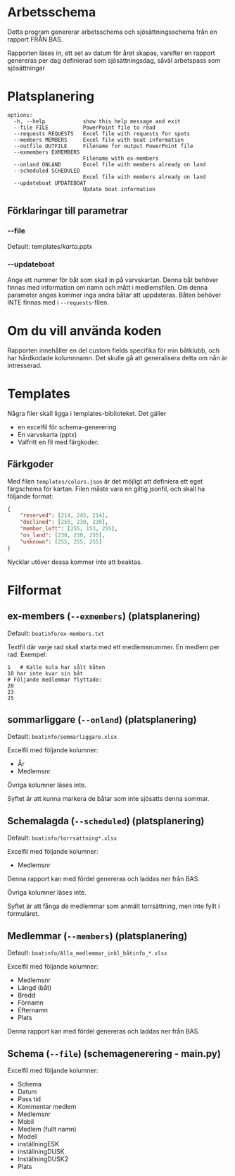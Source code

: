 # Arbetsschema


Detta program genererar arbetsschema och sjösättningsschema från en rapport FRÅN BAS.

Rapporten läses in, ett set av datum för året skapas, varefter en rapport genereras per
dag definierad som sjösättningsdag, såväl arbetspass som sjösättningar


# Platsplanering
```
options:
  -h, --help            show this help message and exit
  --file FILE           PowerPoint file to read
  --requests REQUESTS   Excel file with requests for spots
  --members MEMBERS     Excel file with boat information
  --outfile OUTFILE     Filename for output PowerPoint file
  --exmembers EXMEMBERS
                        Filename with ex-members
  --onland ONLAND       Excel file with members already on land
  --scheduled SCHEDULED
                        Excel file with members already on land
  --updateboat UPDATEBOAT
                        Update boat information
```

## Förklaringar till parametrar
### --file
Default: templates/*karta*.pptx

### --updateboat
Ange ett nummer för båt som skall in på varvskartan. Denna båt behöver finnas med information om namn och mått i medlemsfilen.
Om denna parameter anges kommer inga andra båtar att uppdateras. Båten behöver INTE finnas med i `--requests`-filen.


# Om du vill använda koden

Rapporten innehåller en del custom fields specifika för min båtklubb,
och har hårdkodade kolumnnamn. Det skulle gå att generalisera detta om nån är intresserad.

# Templates

Några filer skall ligga i templates-biblioteket. Det gäller
* en excelfil för schema-generering
* En varvskarta (pptx)
* Valfritt en fil med färgkoder.

## Färkgoder
Med filen `templates/colors.json` är det möjligt att definiera ett eget färgschema för kartan. Filen måste vara en giltig jsonfil, och skall ha följande format:

```json
{
    "reserved": [214, 245, 214],
    "declined": [255, 230, 230],
    "member_left": [255, 153, 255],
    "on_land": [230, 230, 255],
    "unknown": [255, 255, 255]
}
```

Nycklar utöver dessa kommer inte att beaktas.


# Filformat
## ex-members (`--exmembers`) (platsplanering)

Default: `boatinfo/ex-members.txt`

Textfil där varje rad skall starta med ett medlemsnummer. En medlem per rad.
Exempel:
```
1   # Kalle kula har sålt båten
10 har inte kvar sin båt
# Följande medlemmar flyttade:
20
23
25
```

## sommarliggare (`--onland`) (platsplanering)

Default: `boatinfo/sommarliggare.xlsx`

Excelfil med följande kolumner:
* År
* Medlemsnr

Övriga kolumner läses inte.

Syftet är att kunna markera de båtar som inte sjösatts denna sommar.

## Schemalagda (`--scheduled`) (platsplanering)

Default: `boatinfo/torrsättning*.xlsx`

Excelfil med följande kolumner:
* Medlemsnr

Denna rapport kan med fördel genereras och laddas ner från BAS.

Övriga kolumner läses inte.

Syftet är att fånga de medlemmar som anmält torrsättning, men inte fyllt i formuläret.

## Medlemmar (`--members`) (platsplanering)

Default: `boatinfo/Alla_medlemmar_inkl_båtinfo_*.xlsx`

Excelfil med följande kolumner:
* Medlemsnr
* Längd (båt)
* Bredd
* Förnamn
* Efternamn
* Plats

Denna rapport kan med fördel genereras och laddas ner från BAS.

## Schema (`--file`) (schemagenerering - main.py)
Excelfil med följande kolumner:
* Schema
* Datum
* Pass tid
* Kommentar medlem
* Medlemsnr
* Mobil
* Medlem (fullt namn)
* Modell
* inställningESK
* inställningDUSK
* InställningDUSK2
* Plats
